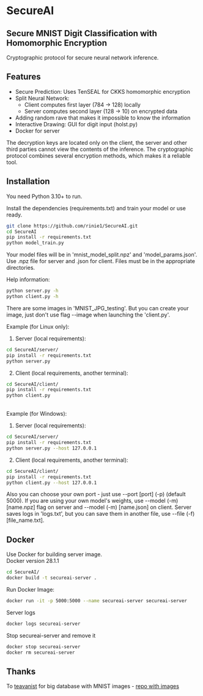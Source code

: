 ﻿# SecureAI
## Secure MNIST Digit Classification with Homomorphic Encryption

Cryptographic protocol for secure neural network inference.

## Features

- Secure Prediction: Uses TenSEAL for CKKS homomorphic encryption
- Split Neural Network:
    - Client computes first layer (784 → 128) locally
    - Server computes second layer (128 → 10) on encrypted data
- Adding random rave that makes it impossible to know the information
- Interactive Drawing: GUI for digit input (holst.py)
- Docker for server

The decryption keys are located only on the client, the server and other third parties cannot view the contents of the inference. The cryptographic protocol combines several encryption methods, which makes it a reliable tool.

## Installation

You need Python 3.10+ to run.

Install the dependencies (requirements.txt) and train your model or use ready.

```sh
git clone https://github.com/rinie1/SecureAI.git
cd SecureAI
pip install -r requirements.txt
python model_train.py
```

Your model files will be in 'mnist_model_split.npz' and 'model_params.json'.
Use .npz file for server and .json for client. Files must be in the appropriate directories.

Help information:
```sh
python server.py -h
python client.py -h
```

There are some images in 'MNIST_JPG_testing'. But you can create your image, just don't use flag --image when launching the 'client.py'.

Example (for Linux only):
1. Server (local requirements):
```sh
cd SecureAI/server/
pip install -r requirements.txt
python server.py
```
2. Client (local requirements, another terminal):
```sh
cd SecureAI/client/
pip install -r requirements.txt
python client.py
```
\
Example (for Windows):
1. Server (local requirements):
```sh
cd SecureAI/server/
pip install -r requirements.txt
python server.py --host 127.0.0.1
```
2. Client (local requirements, another terminal):
```sh
cd SecureAI/client/
pip install -r requirements.txt
python client.py --host 127.0.0.1
```

Also you can choose your own port - just use --port [port] (-p) (default 5000).
If you are using your own model's weights, use --model (-m) [name.npz] flag on server and --model (-m) [name.json] on client.
Server saves logs in 'logs.txt', but you can save them in another file, use --file (-f) [file_name.txt].

## Docker
Use Docker for building server image.\
Docker version 28.1.1
```sh
cd SecureAI/
docker build -t secureai-server .
```
Run Docker Image:
```sh
docker run -it -p 5000:5000 --name secureai-server secureai-server
```
Server logs
```sh
docker logs secureai-server
```
Stop secureai-server and remove it
```sh
docker stop secureai-server
docker rm secureai-server
```

## Thanks
To [teavanist](https://github.com/teavanist/MNIST-JPG/commits?author=teavanist) for big database with MNIST images - [repo with images](https://github.com/teavanist/MNIST-JPG)
